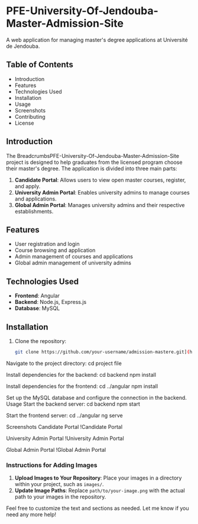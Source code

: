 ﻿# PFE-University-Of-Jendouba-Master-Admission-Site

A web application for managing master's degree applications at Université de Jendouba.

## Table of Contents
- Introduction
- Features
- Technologies Used
- Installation
- Usage
- Screenshots
- Contributing
- License

## Introduction
The BreadcrumbsPFE-University-Of-Jendouba-Master-Admission-Site project is designed to help graduates from the licensed program choose their master's degree. The application is divided into three main parts:
1. **Candidate Portal**: Allows users to view open master courses, register, and apply.
2. **University Admin Portal**: Enables university admins to manage courses and applications.
3. **Global Admin Portal**: Manages university admins and their respective establishments.

## Features
- User registration and login
- Course browsing and application
- Admin management of courses and applications
- Global admin management of university admins

## Technologies Used
- **Frontend**: Angular
- **Backend**: Node.js, Express.js
- **Database**: MySQL

## Installation
1. Clone the repository:
   ```bash
   git clone https://github.com/your-username/admission-mastere.git](https://github.com/Abig12/PFE-University-Of-Jendouba-Master-Admission-Site.git

Navigate to the project directory:
cd project file

Install dependencies for the backend:
cd backend
npm install

Install dependencies for the frontend:
cd ../angular
npm install

Set up the MySQL database and configure the connection in the backend.
Usage
Start the backend server:
cd backend
npm start

Start the frontend server:
cd ../angular
ng serve

Screenshots
Candidate Portal
!Candidate Portal

University Admin Portal
!University Admin Portal

Global Admin Portal
!Global Admin Portal


### Instructions for Adding Images
1. **Upload Images to Your Repository**: Place your images in a directory within your project, such as `images/`.
2. **Update Image Paths**: Replace `path/to/your-image.png` with the actual path to your images in the repository.

Feel free to customize the text and sections as needed. Let me know if you need any more help!

